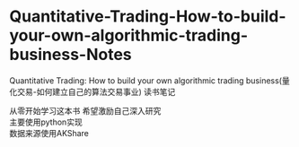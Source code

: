 # Quantitative-Trading-How-to-build-your-own-algorithmic-trading-business-Notes
Quantitative Trading: How to build your own algorithmic trading business(量化交易-如何建立自己的算法交易事业) 读书笔记  

从零开始学习这本书 希望激励自己深入研究  
主要使用python实现  
数据来源使用AKShare
